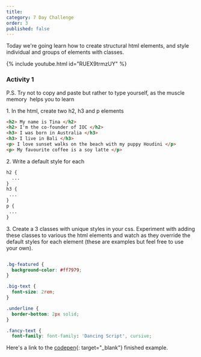 ```yaml
---
title:
category: 7 Day Challenge
order: 3
published: false
---
```


Today we're going learn how to create structural html elements, and style individual and groups of elements with classes.&nbsp;

{% include youtube.html id="RUEX9trmzUY" %}

### Activity 1

P.S. Try not to copy and paste but rather to type yourself, as the muscle memory &nbsp;helps you to learn

1\. In the html, create two h2, h3 and p elements

~~~html
<h2> My name is Tina </h2>
<h2> I'm the co-founder of IOC </h2>
<h3> I was born in Australia </h3>
<h3> I live in Bali </h3>
<p> I love sunset walks on the beach with my puppy Houdini </p>
<p> My favourite coffee is a soy latte </p>
~~~

2\. Write a default style for each

~~~css
h2 {
  ...
}
h3 {
 ...
}
p {
 ...
}
~~~

3\. Create a 3 classes with unique styles in your css. Experiment with adding these classes to various the html elements and watch as they override the default styles for each element (these are examples but feel free to use your own).

~~~css

.bg-featured {
  background-color: #ff7979;
}

.big-text {
  font-size: 2rem;
}

.underline {
  border-bottom: 2px solid;
}

.fancy-text {
  font-family: font-family: 'Dancing Script', cursive;
~~~

Here's a link to the [codepen](https://codepen.io/instituteofcode/pen/bJzKNo?editors=1100){: target="_blank"} finished example.